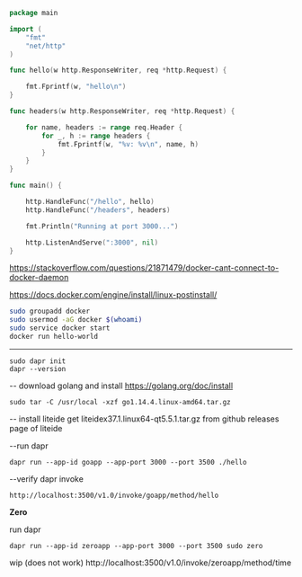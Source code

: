```go
package main

import (
	"fmt"
	"net/http"
)

func hello(w http.ResponseWriter, req *http.Request) {

	fmt.Fprintf(w, "hello\n")
}

func headers(w http.ResponseWriter, req *http.Request) {

	for name, headers := range req.Header {
		for _, h := range headers {
			fmt.Fprintf(w, "%v: %v\n", name, h)
		}
	}
}

func main() {

	http.HandleFunc("/hello", hello)
	http.HandleFunc("/headers", headers)

	fmt.Println("Running at port 3000...")

	http.ListenAndServe(":3000", nil)
}
```

https://stackoverflow.com/questions/21871479/docker-cant-connect-to-docker-daemon

https://docs.docker.com/engine/install/linux-postinstall/

```bash
sudo groupadd docker
sudo usermod -aG docker $(whoami)
sudo service docker start
docker run hello-world
```

----
```
sudo dapr init
dapr --version
```

--
download golang and install
https://golang.org/doc/install

```
sudo tar -C /usr/local -xzf go1.14.4.linux-amd64.tar.gz
```

--
install liteide
get liteidex37.1.linux64-qt5.5.1.tar.gz from github releases page of liteide


--run dapr
```
dapr run --app-id goapp --app-port 3000 --port 3500 ./hello
```

--verify dapr invoke
```
http://localhost:3500/v1.0/invoke/goapp/method/hello
```

**Zero**

run dapr
```
dapr run --app-id zeroapp --app-port 3000 --port 3500 sudo zero
```

wip (does not work)
http://localhost:3500/v1.0/invoke/zeroapp/method/time




